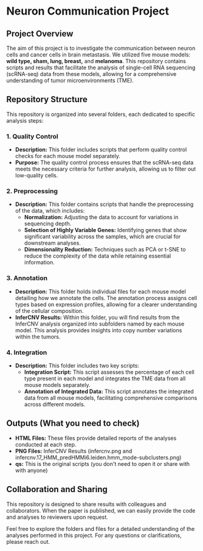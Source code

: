 # Neuron Communication Project

## Project Overview
The aim of this project is to investigate the communication between neuron cells and cancer cells in brain metastasis. We utilized five mouse models: **wild type, sham, lung, breast,** and **melanoma**. This repository contains scripts and results that facilitate the analysis of single-cell RNA sequencing (scRNA-seq) data from these models, allowing for a comprehensive understanding of tumor microenvironments (TME).

## Repository Structure
This repository is organized into several folders, each dedicated to specific analysis steps:

### 1. Quality Control
- **Description:** This folder includes scripts that perform quality control checks for each mouse model separately. 
- **Purpose:** The quality control process ensures that the scRNA-seq data meets the necessary criteria for further analysis, allowing us to filter out low-quality cells.

### 2. Preprocessing
- **Description:** This folder contains scripts that handle the preprocessing of the data, which includes:
  - **Normalization:** Adjusting the data to account for variations in sequencing depth.
  - **Selection of Highly Variable Genes:** Identifying genes that show significant variability across the samples, which are crucial for downstream analyses.
  - **Dimensionality Reduction:** Techniques such as PCA or t-SNE to reduce the complexity of the data while retaining essential information.

### 3. Annotation
- **Description:** This folder holds individual files for each mouse model detailing how we annotate the cells. The annotation process assigns cell types based on expression profiles, allowing for a clearer understanding of the cellular composition.
- **InferCNV Results:** Within this folder, you will find results from the InferCNV analysis organized into subfolders named by each mouse model. This analysis provides insights into copy number variations within the tumors.

### 4. Integration
- **Description:** This folder includes two key scripts:
  - **Integration Script:** This script assesses the percentage of each cell type present in each model and integrates the TME data from all mouse models separately.
  - **Annotation of Integrated Data:** This script annotates the integrated data from all mouse models, facilitating comprehensive comparisons across different models.

## Outputs (What you need to check)
- **HTML Files:** These files provide detailed reports of the analyses conducted at each step.
- **PNG Files:** InferCNV Results (infercnv.png and infercnv.17_HMM_predHMMi6.leiden.hmm_mode-subclusters.png)
- **qs:** This is the original scripts (you don't need to open it or share with with anyone)

## Collaboration and Sharing
This repository is designed to share results with colleagues and collaborators. When the paper is published, we can easily provide the code and analyses to reviewers upon request.

Feel free to explore the folders and files for a detailed understanding of the analyses performed in this project. For any questions or clarifications, please reach out.
